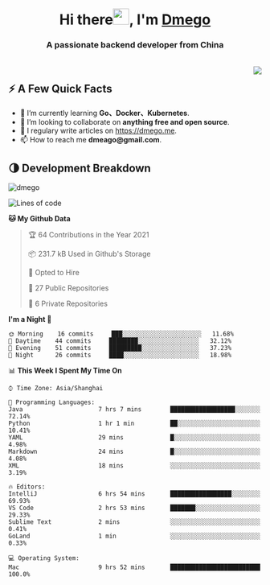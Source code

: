 <h1 align="center">Hi there<img src="https://cdn.jsdelivr.net/gh/dmego/images/img/Hi.gif" height="32" />, I'm <a href="https://i.dmego.me/" target="_blank"> Dmego </a> </h1>
<h3 align="center">A passionate backend developer from China</h3>
</br>

<img align="right" src="https://github-readme-stats.vercel.app/api?username=dmego&show_icons=true" />

## ⚡️ A Few Quick Facts

<ul>
    <li> 🌱 I’m currently learning <strong>Go、Docker、Kubernetes</strong>.</li>
    <li> 👯 I’m looking to collaborate on <strong>anything free and open source</strong>.</li>
    <li>📝 I regulary write articles on <a href="https://dmego.me">https://dmego.me</a>.</li>
    <li>📫 How to reach me <strong>dmeago@gmail.com</strong>.</li>
</ul>

## 🌗 Development Breakdown

<img src="https://komarev.com/ghpvc/?username=dmego" alt="dmego" />

<!--START_SECTION:waka-->
![Lines of code](https://img.shields.io/badge/From%20Hello%20World%20I%27ve%20Written-227469%20lines%20of%20code-blue)

**🐱 My Github Data** 

> 🏆 64 Contributions in the Year 2021
 > 
> 📦 231.7 kB Used in Github's Storage 
 > 
> 💼 Opted to Hire
 > 
> 📜 27 Public Repositories 
 > 
> 🔑 6 Private Repositories  
 > 
**I'm a Night 🦉** 

```text
🌞 Morning    16 commits     ███░░░░░░░░░░░░░░░░░░░░░░   11.68% 
🌆 Daytime    44 commits     ████████░░░░░░░░░░░░░░░░░   32.12% 
🌃 Evening    51 commits     █████████░░░░░░░░░░░░░░░░   37.23% 
🌙 Night      26 commits     ████░░░░░░░░░░░░░░░░░░░░░   18.98%

```


📊 **This Week I Spent My Time On** 

```text
⌚︎ Time Zone: Asia/Shanghai

💬 Programming Languages: 
Java                     7 hrs 7 mins        ██████████████████░░░░░░░   72.14% 
Python                   1 hr 1 min          ██░░░░░░░░░░░░░░░░░░░░░░░   10.41% 
YAML                     29 mins             █░░░░░░░░░░░░░░░░░░░░░░░░   4.98% 
Markdown                 24 mins             █░░░░░░░░░░░░░░░░░░░░░░░░   4.08% 
XML                      18 mins             ░░░░░░░░░░░░░░░░░░░░░░░░░   3.19%

🔥 Editors: 
IntelliJ                 6 hrs 54 mins       █████████████████░░░░░░░░   69.93% 
VS Code                  2 hrs 53 mins       ███████░░░░░░░░░░░░░░░░░░   29.33% 
Sublime Text             2 mins              ░░░░░░░░░░░░░░░░░░░░░░░░░   0.41% 
GoLand                   1 min               ░░░░░░░░░░░░░░░░░░░░░░░░░   0.33%

💻 Operating System: 
Mac                      9 hrs 52 mins       █████████████████████████   100.0%

```


<!--END_SECTION:waka-->
